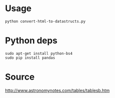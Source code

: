 # Usage

```
python convert-html-to-datastructs.py
```

# Python deps

```
sudo apt-get install python-bs4
sudo pip install pandas
```

# Source

http://www.astronomynotes.com/tables/tablesb.htm
